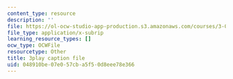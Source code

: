 ```yaml
---
content_type: resource
description: ''
file: https://ol-ocw-studio-app-production.s3.amazonaws.com/courses/3-091sc-introduction-to-solid-state-chemistry-fall-2010/048910be07e057cba5f50d8eee78e366_2Q_fna3TTbs.vtt
file_type: application/x-subrip
learning_resource_types: []
ocw_type: OCWFile
resourcetype: Other
title: 3play caption file
uid: 048910be-07e0-57cb-a5f5-0d8eee78e366
---
```

